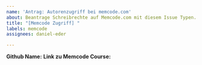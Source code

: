 ```yaml
---
name: 'Antrag: Autorenzugriff bei memcode.com'
about: Beantrage Schreibrechte auf Memcode.com mit diesem Issue Typen.
title: "[Memcode Zugriff] "
labels: memcode
assignees: daniel-eder

---
```


**Github Name:**
**Link zu Memcode Course:**
